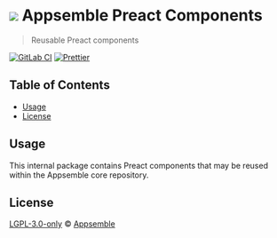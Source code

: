 # ![](https://gitlab.com/appsemble/appsemble/-/raw/0.31.1-test.1/config/assets/logo.svg) Appsemble Preact Components

> Reusable Preact components

[![GitLab CI](https://gitlab.com/appsemble/appsemble/badges/0.31.1-test.1/pipeline.svg)](https://gitlab.com/appsemble/appsemble/-/releases/0.31.1-test.1)
[![Prettier](https://img.shields.io/badge/code_style-prettier-ff69b4.svg)](https://prettier.io)

## Table of Contents

- [Usage](#usage)
- [License](#license)

## Usage

This internal package contains Preact components that may be reused within the Appsemble core
repository.

## License

[LGPL-3.0-only](https://gitlab.com/appsemble/appsemble/-/blob/0.31.1-test.1/LICENSE.md) ©
[Appsemble](https://appsemble.com)

